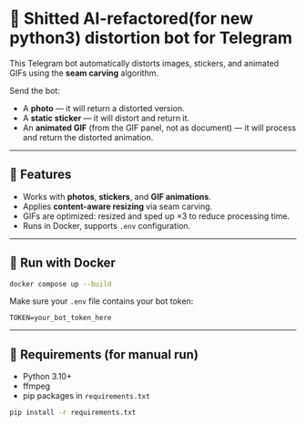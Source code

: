# 📸 Shitted AI-refactored(for new python3) distortion bot for Telegram

This Telegram bot automatically distorts images, stickers, and animated GIFs using the **seam carving** algorithm.

Send the bot:

* A **photo** — it will return a distorted version.
* A **static sticker** — it will distort and return it.
* An **animated GIF** (from the GIF panel, not as document) — it will process and return the distorted animation.

---

## 🚀 Features

* Works with **photos**, **stickers**, and **GIF animations**.
* Applies **content-aware resizing** via seam carving.
* GIFs are optimized: resized and sped up ×3 to reduce processing time.
* Runs in Docker, supports `.env` configuration.

---

## 🐳 Run with Docker

```bash
docker compose up --build
```

Make sure your `.env` file contains your bot token:

```env
TOKEN=your_bot_token_here
```

---

## 🧩 Requirements (for manual run)

* Python 3.10+
* ffmpeg
* pip packages in `requirements.txt`

```bash
pip install -r requirements.txt
```
